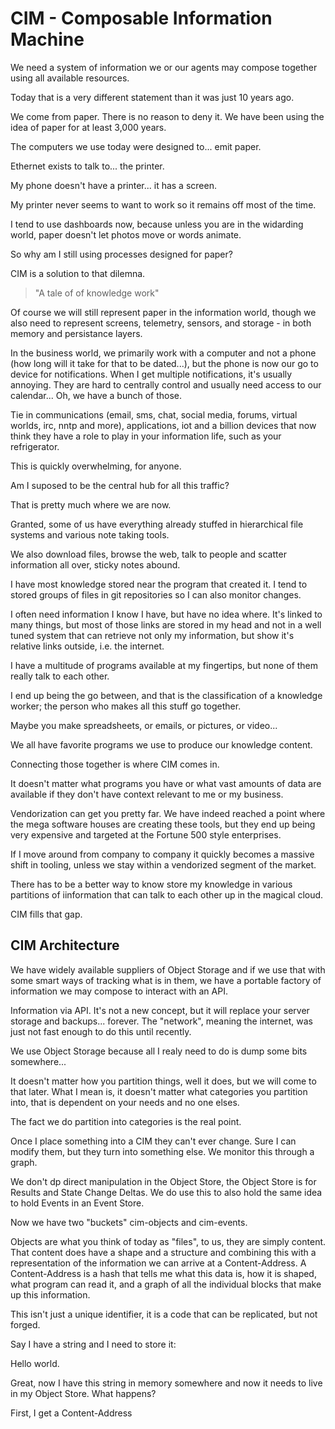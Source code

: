# CIM - Composable Information Machine

We need a system of information we or our agents may compose together using all available resources.

Today that is a very different statement than it was just 10 years ago.

We come from paper. There is no reason to deny it. We have been using the idea of paper for at least 3,000 years.

The computers we use today were designed to... emit paper.

Ethernet exists to talk to... the printer.

My phone doesn't have a printer... it has a screen.

My printer never seems to want to work so it remains off most of the time.

I tend to use dashboards now, because unless you are in the widarding world, paper doesn't let photos move or words animate.

So why am I still using processes designed for paper?

CIM is a solution to that dilemna.

> "A tale of of knowledge work"

Of course we will still represent paper in the information world, though we also need to represent screens, telemetry, sensors, and storage - in both memory and persistance layers.

In the business world, we primarily work with a computer and not a phone (how long will it take for that to be dated...), but the phone is now our go to device for notifications. When I get multiple notifications, it's usually annoying. They are hard to centrally control and usually need access to our calendar... Oh, we have a bunch of those.

Tie in communications (email, sms, chat, social media, forums, virtual worlds, irc, nntp and more), applications, iot and a billion devices that now think they have a role to play in your information life, such as your refrigerator.

This is quickly overwhelming, for anyone.

Am I suposed to be the central hub for all this traffic?

That is pretty much where we are now.

Granted, some of us have everything already stuffed in hierarchical file systems and various note taking tools.

We also download files, browse the web, talk to people and 
scatter information all over, sticky notes abound.

I have most knowledge stored near the program that created it. I tend to stored groups of files in git repositories so I can also monitor changes.

I often need information I know I have, but have no idea where.
It's linked to many things, but most of those links are stored in my head and not in a well tuned system that can retrieve not only my information, but show it's relative links outside, i.e. the internet.

I have a multitude of programs available at my fingertips, but none of them really talk to each other.

I end up being the go between, and that is the classification of a knowledge worker; the person who makes all this stuff go together.

Maybe you make spreadsheets, or emails, or pictures, or video...

We all have favorite programs we use to produce our knowledge content.

Connecting those together is where CIM comes in.

It doesn't matter what programs you have or what vast amounts of data are available if they don't have context relevant to me or my business.

Vendorization can get you pretty far. We have indeed reached a point where the mega software houses are creating these tools, but they end up being very expensive and targeted at the Fortune 500 style enterprises.

If I move around from company to company it quickly becomes a massive shift in tooling, unless we stay within a vendorized segment of the market.

There has to be a better way to know store my knowledge in various partitions of iinformation that can talk to each other up in the magical cloud.

CIM fills that gap.

## CIM Architecture

We have widely available suppliers of Object Storage and if we use that with some smart ways of tracking what is in them, we have a portable factory of information we may compose to interact with an API.

Information via API. It's not a new concept, but it will replace your server storage and backups... forever. The "network", meaning the internet, was just not fast enough to do this until recently.

We use Object Storage because all I realy need to do is dump some bits somewhere...

It doesn't matter how you partition things, well it does, but we will come to that later. What I mean is, it doesn't matter what categories you partition into, that is dependent on your needs and no one elses.

The fact we do partition into categories is the real point.

Once I place something into a CIM they can't ever change. Sure I can modify them, but they turn into something else. We monitor this through a graph.

We don't dp direct manipulation in the Object Store, the Object Store is for Results and State Change Deltas.  We do use this to also hold the same idea to hold Events in an Event Store.

Now we have two "buckets" cim-objects and cim-events.

Objects are what you think of today as "files", to us, they are simply content. That content does have a shape and a structure and combining this with a representation of the information we can arrive at a Content-Address. A Content-Address is a hash that tells me what this data is, how it is shaped, what program can read it, and a graph of all the individual blocks that make up this information.

This isn't just a unique identifier, it is a code that can be replicated, but not forged.

Say I have a string and I need to store it:

Hello world.

Great, now I have this string in memory somewhere and now it needs to live in my Object Store. What happens?

First, I get a Content-Address 